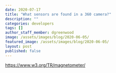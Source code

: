 ```yaml
---
date: 2020-07-17
title: "What sensors are found in a 360 camera?"
description: ""
categories: developers
tags: []
author_staff_member: dgreenwood
image: /assets/images/blog/2020-06-05/
featured_image: /assets/images/blog/2020-06-05/
layout: post
published: false
---
```



https://www.w3.org/TR/magnetometer/